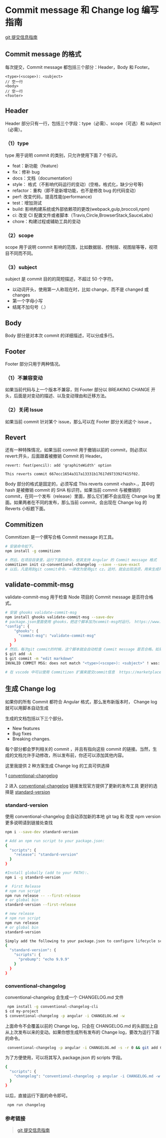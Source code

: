# Commit message 和 Change log 编写指南

[git 提交信息指南](http://www.ruanyifeng.com/blog/2016/01/commit_message_change_log.html)

## Commit message 的格式

每次提交，Commit message 都包括三个部分：Header，Body 和 Footer。

```shell
<type>(<scope>): <subject>
// 空一行
<body>
// 空一行
<footer>
```

## **Header**

Header 部分只有一行，包括三个字段：type（必需）、scope（可选）和 subject（必需）。

### **（1）type**

type 用于说明 commit 的类别，只允许使用下面 7 个标识。

* feat：新功能（feature）
* fix：修补 bug
* docs：文档（documentation）
* style： 格式（不影响代码运行的变动）(空格，格式化，缺少分号等)
* refactor：重构（即不是新增功能，也不是修改 bug 的代码变动）
* perf: 改变代码，提高性能(performance)
* test：增加测试
* build: 影响构建系统或外部依赖项的更改(webpack,gulp,broccoli,npm)
* ci: 改变 CI 配置文件或者脚本（Travis,Circle,BrowserStack,SauceLabs）
* chore：构建过程或辅助工具的变动

### **（2）scope**

scope 用于说明 commit 影响的范围，比如数据层、控制层、视图层等等，视项目不同而不同。

### **（3）subject**

subject 是 commit 目的的简短描述，不超过 50 个字符。

* 以动词开头，使用第一人称现在时，比如 change，而不是 changed 或 changes
* 第一个字母小写
* 结尾不加句号（.）

## **Body**

Body 部分是对本次 commit 的详细描述，可以分成多行。

## **Footer**

Footer 部分只用于两种情况。

### **（1）不兼容变动**

如果当前代码与上一个版本不兼容，则 Footer 部分以 BREAKING CHANGE 开头，后面是对变动的描述、以及变动理由和迁移方法。

### **（2）关闭 Issue**

如果当前 commit 针对某个 issue，那么可以在 Footer 部分关闭这个 issue 。

## **Revert**

还有一种特殊情况，如果当前 commit 用于撤销以前的 commit，则必须以 revert:开头，后面跟着被撤销 Commit 的 Header。

```shell
revert: feat(pencil): add 'graphiteWidth' option

This reverts commit 667ecc1654a317a13331b17617d973392f415f02.
```

Body 部分的格式是固定的，必须写成 This reverts commit &lt;hash>.，其中的 hash 是被撤销 commit 的 SHA 标识符。如果当前 commit 与被撤销的 commit，在同一个发布（release）里面，那么它们都不会出现在 Change log 里面。如果两者在不同的发布，那么当前 commit，会出现在 Change log 的 Reverts 小标题下面。

## **Commitizen**

Commitizen 是一个撰写合格 Commit message 的工具。

```bash
# 安装命令如下。
npm install -g commitizen

# 然后，在项目目录里，运行下面的命令，使其支持 Angular 的 Commit message 格式
commitizen init cz-conventional-changelog --save --save-exact
# 以后，凡是用到git commit命令，一律改为使用git cz。这时，就会出现选项，用来生成符合格式的 Commit message。
```

## **validate-commit-msg**

validate-commit-msg 用于检查 Node 项目的 Commit message 是否符合格式。

```bash
# 安装 ghooks validate-commit-msg
npm install ghooks validate-commit-msg --save-dev
# package.json里面使用 ghooks，把这个脚本加为commit-msg时运行。 https://www.npmjs.com/package/ghooks
"config": {
    "ghooks": {
      "commit-msg": "validate-commit-msg"
    }
  }
# 然后，每次git commit的时候，这个脚本就会自动检查 Commit message 是否合格。如果不合格，就会报错
$ git add -A
$ git commit -m "edit markdown"
INVALID COMMIT MSG: does not match "<type>(<scope>): <subject>" ! was: edit markdown

# 在 vscode 中可以使用 Commitizen 扩展来提交commit信息  https://marketplace.visualstudio.com/items?itemName=KnisterPeter.vscode-commitizen
```

## **生成 Change log**

如果你的所有 Commit 都符合 Angular 格式，那么发布新版本时， Change log 就可以用脚本自动生成

生成的文档包括以下三个部分。

* New features
* Bug fixes
* Breaking changes.

每个部分都会罗列相关的 commit ，并且有指向这些 commit 的链接。当然，生成的文档允许手动修改，所以发布前，你还可以添加其他内容。

这里我提供 2 种方案生成 Change log 的工具可供选择

1 [conventional-changelog](https://github.com/conventional-changelog/conventional-changelog)

2 进入 [conventional-changelog](https://github.com/conventional-changelog/conventional-changelog) 链接发现官方提供了更新的发布工具 更好的选择是 [standard-version](https://github.com/conventional-changelog/standard-version)

### **standard-version**

使用 conventional-changelog 会自动添加新的本地 git tag 和 改变 npm version 更多说明请到链接处查找

```bash
npm i --save-dev standard-version

# Add an npm run script to your package.json:
{
  "scripts": {
    "release": "standard-version"
  }
}

#Install globally (add to your PATH):、
npm i -g standard-version

#  First Release
# npm run script
npm run release -- --first-release
# or global bin
standard-version --first-release

# new release
# npm run script
npm run release
# or global bin
standard-version

Simply add the following to your package.json to configure lifecycle scripts:
{
  "standard-version": {
    "scripts": {
      "prebump": "echo 9.9.9"
    }
  }
}
```

### **conventional-changelog**

conventional-changelog 会生成一个 CHANGELOG.md 文件

```bash
 npm install -g conventional-changelog-cli
$ cd my-project
$ conventional-changelog -p angular -i CHANGELOG.md -w
```

上面命令不会覆盖以前的 Change log，只会在 CHANGELOG.md 的头部加上自从上次发布以来的变动。如果你想生成所有发布的 Change log，要改为运行下面的命令。

```bash
 conventional-changelog -p angular -i CHANGELOG.md -s -r 0 && git add CHANGELOG.md
```

为了方便使用，可以将其写入 package.json 的 scripts 字段。

```bash
{
  "scripts": {
    "changelog": "conventional-changelog -p angular -i CHANGELOG.md -w -r 0 && git add CHANGELOG.md"
  }
}
```

以后，直接运行下面的命令即可。

```bash
 npm run changelog
```

### 参考链接

> [git 提交信息指南](http://www.ruanyifeng.com/blog/2016/01/commit_message_change_log.html)
